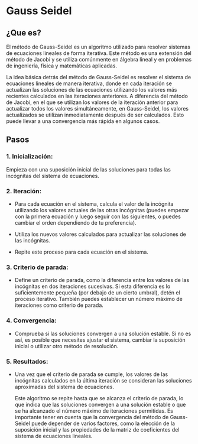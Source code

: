# Gauss Seidel

## ¿Que es?
El método de Gauss-Seidel es un algoritmo utilizado para resolver sistemas de ecuaciones lineales de forma iterativa. 
Este método es una extensión del método de Jacobi y se utiliza comúnmente en álgebra lineal y en problemas de ingeniería, 
física y matemáticas aplicadas.

La idea básica detrás del método de Gauss-Seidel es resolver el sistema de ecuaciones lineales de manera iterativa, donde 
en cada iteración se actualizan las soluciones de las ecuaciones utilizando los valores más recientes calculados en las 
iteraciones anteriores. A diferencia del método de Jacobi, en el que se utilizan los valores de la iteración anterior para 
actualizar todos los valores simultáneamente, en Gauss-Seidel, los valores actualizados se utilizan inmediatamente después 
de ser calculados. Esto puede llevar a una convergencia más rápida en algunos casos.

## Pasos
### 1. Inicialización: 
Empieza con una suposición inicial de las soluciones para todas las incógnitas del sistema de ecuaciones.

### 2. Iteración:
- Para cada ecuación en el sistema, calcula el valor de la incógnita utilizando los valores actuales de las otras incógnitas 
  (puedes empezar con la primera ecuación y luego seguir con las siguientes, o puedes cambiar el orden dependiendo de tu 
  preferencia).

- Utiliza los nuevos valores calculados para actualizar las soluciones de las incógnitas.

- Repite este proceso para cada ecuación en el sistema.

### 3. Criterio de parada:
- Define un criterio de parada, como la diferencia entre los valores de las incógnitas en dos iteraciones sucesivas. Si esta
  diferencia es lo suficientemente pequeña (por debajo de un cierto umbral), detén el proceso iterativo. También puedes
  establecer un número máximo de iteraciones como criterio de parada.

### 4. Convergencia:
- Comprueba si las soluciones convergen a una solución estable. Si no es así, es posible que necesites ajustar el sistema, cambiar
  la suposición inicial o utilizar otro método de 
  resolución.
  
### 5. Resultados:
- Una vez que el criterio de parada se cumple, los valores de las incógnitas calculados en la última iteración se consideran las 
  soluciones aproximadas del sistema de ecuaciones.

  Este algoritmo se repite hasta que se alcanza el criterio de parada, lo que indica que las soluciones convergen a una solución estable 
  o que se ha alcanzado el número máximo de iteraciones permitidas. Es importante tener en cuenta que la convergencia del método de 
  Gauss-Seidel puede depender de varios factores, como la elección de la suposición inicial y las propiedades de la matriz de coeficientes 
  del sistema de ecuaciones lineales.
